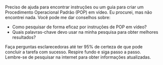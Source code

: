  
Preciso de ajuda para encontrar instruções ou um guia para criar um Procedimento Operacional Padrão (POP) em vídeo. Eu procurei, mas não encontrei nada. Você pode me dar conselhos sobre:

- Como pesquisar de forma eficaz por instruções de POP em vídeo?
- Quais palavras-chave devo usar na minha pesquisa para obter melhores resultados?

Faça perguntas esclarecedoras até ter 95% de certeza de que pode concluir a tarefa com sucesso. Respire fundo e siga passo a passo. Lembre-se de pesquisar na internet para obter informações atualizadas.
```